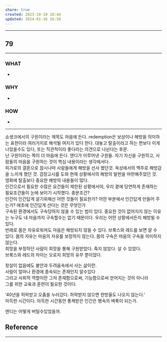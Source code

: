 ```yaml
---
share: true
created: 2023-10-10 10:44
updated: 2024-01-16 16:58
---
```


---
## 79
---
### WHAT
- 
### WHY
- 
### HOW
- 
---
쇼생크에서의 구원이라는 제목도 마음에 든다. redemption은 보상이나 해방을 의미하는 표현이라 여러가지로 해석될 여지가 있다 한다. 대놓고 탈출이라고 하는 편보다 이게 나았을수도 있다, 또는 직관적이라 좋다라는 의견으로 나뉜다는 후문.  
난 구원이라는 쪽이 더 마음에 든다. 앤디가 이루어낸 구원들. 자기 자신을 구원하고, 사람들의 마음을 구원하는 것이 핵심 내용이라는 생각에서다.  
피가로의 결혼으로 잠시나마 사람들에게 해방을 선사 했던것. 옥상에서의 맥주로 해방감을 느끼게 했던 것. 검정고시를 도와 현재 상황에서의 해방의 발판을 마련해주었던 것.  
영화에 탈출보다 중요한 해방의 내용들이 많다.  
인간으로서 필요한 수많은 요건들이 제한된 상황에서야, 우리 곁에 당연하게 존재하는 필요조건들이 눈에 보이기 시작했다. 충분조건?  
인간이 인간답게 살기위해선 어떤 것들이 필요한가? 어떤 부분에서 인간답게 만들어 주는가? 애초에 인간답게 산다는 것은 무엇인가  
구속된 환경에서도 구속당하지 않을 수 있는 법이 있다. 중요한 것이 없어지지 않는 이유는 누구도 내 마음까지 구속할수는 없기 때문이다. 우리는 어떤 상황에서든지 해방될 수 있다.  
반례로 몸은 자유로워져도 마음은 해방되지 않을 수 있다. 브룩스와 레드를 보면 알 수 있다. 몸의 자유는 마음의 자유를 보장하지 않는다. 몸의 구속은 마음의 구속을 의미하지 않는다.  
희망을 부정하던 사람이 희망을 통해 구원받았다. 죽지 않았다. 살 수 있었다.  
브룩스와 레드의 차이는 오로지 희망의 유무 뿐이었다.

창살이 없음에도 불안과 두려움속에서 사는 삶이란.  
사람이 얼마나 환경에 종속되는 존재인지 알수있다  
그리고 사회적 역할이란 그저 존재함으로써, 기능함으로써 얻어지는 것이 아니라  
그를 위한 교육과 훈련이 필요한 것이다.

'40년을 허락받고 오줌을 누러갔다. 허락받지 않으면 한방울도 나오지 않는다.'  
아득한 시간이다. 아득한 시간동안 통제받은 인간은 병속의 벼룩이 되는가. 

앤디는 어떻게 버틸수있었을까. 






## Reference
---
